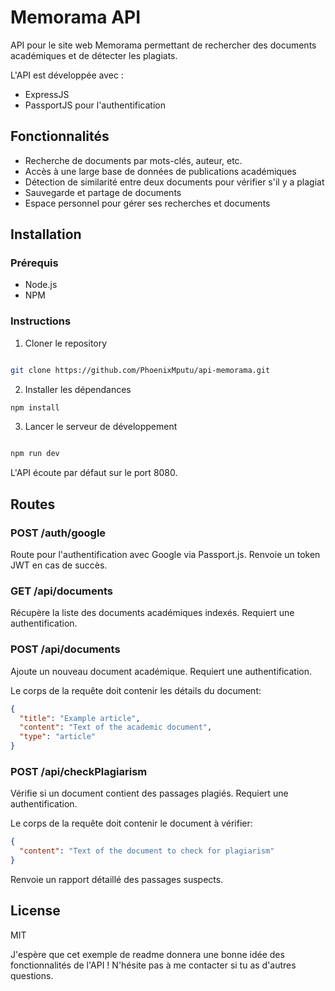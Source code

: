 # Memorama API

API pour le site web Memorama permettant de rechercher des documents académiques et de détecter les plagiats.

L'API est développée avec :

- ExpressJS
- PassportJS pour l'authentification

## Fonctionnalités

- Recherche de documents par mots-clés, auteur, etc.
- Accès à une large base de données de publications académiques
- Détection de similarité entre deux documents pour vérifier s'il y a plagiat
- Sauvegarde et partage de documents
- Espace personnel pour gérer ses recherches et documents

## Installation

### Prérequis

- Node.js
- NPM

### Instructions

1. Cloner le repository

```bash

git clone https://github.com/PhoenixMputu/api-memorama.git

```
2. Installer les dépendances

```bash
npm install

```

3. Lancer le serveur de développement

```bash

npm run dev

```

L'API écoute par défaut sur le port 8080.

## Routes

### POST /auth/google

Route pour l'authentification avec Google via Passport.js. Renvoie un token JWT en cas de succès.

### GET /api/documents

Récupère la liste des documents académiques indexés. Requiert une authentification.

### POST /api/documents

Ajoute un nouveau document académique. Requiert une authentification.

Le corps de la requête doit contenir les détails du document:

```json
{
  "title": "Example article",
  "content": "Text of the academic document",
  "type": "article" 
}
```

### POST /api/checkPlagiarism

Vérifie si un document contient des passages plagiés. Requiert une authentification. 

Le corps de la requête doit contenir le document à vérifier:

```json
{
  "content": "Text of the document to check for plagiarism"
}
```

Renvoie un rapport détaillé des passages suspects.

## License

MIT

J'espère que cet exemple de readme donnera une bonne idée des fonctionnalités de l'API ! N'hésite pas à me contacter si tu as d'autres questions.